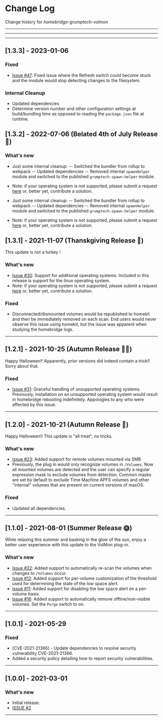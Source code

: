 # Change Log
Change history for _homebridge-grumptech-volmon_

---
---
---

## [1.3.3] - 2023-01-06

### Fixed
- [Issue #47](https://github.com/pricemi115/homebridge-grumptech-volmon/issues/47): Fixed issue where the Refresh switch could become stuck and the module would stop detecting changes to the filesystem.

### Internal Cleanup
- Updated dependencies
- Determine version number and other configuration settings at build/bundling time as opposed to reading the `package.json` file at runtime.

## [1.3.2] - 2022-07-06 (Belated 4th of July Release 🎇)
### What's new
- Just some internal cleanup:
-- Switched the bundler from rollup to webpack
-- Updated dependencies
-- Removed internal `spawnHelper` module and switched to the published `grumptech-spawn-helper` module.
- Note: if your operating system is not supported, please submit a request [here](https://github.com/pricemi115/homebridge-grumptech-volmon/issues) or, better yet, contribute a solution.

- Just some internal cleanup:
-- Switched the bundler from rollup to webpack
-- Updated dependencies
-- Removed internal `spawnHelper` module and switched to the published `grumptech-spawn-helper` module.
- Note: if your operating system is not supported, please submit a request [here](https://github.com/pricemi115/homebridge-grumptech-volmon/issues) or, better yet, contribute a solution.

## [1.3.1] - 2021-11-07 (Thanskgiving Release 🦃)
This update is not a turkey !
### What's new
- [Issue #30](https://github.com/pricemi115/homebridge-grumptech-volmon/issues/30): Support for additional operating systems. Included in this release is support for the _linux_ operating system.
- Note: if your operating system is not supported, please submit a request [here](https://github.com/pricemi115/homebridge-grumptech-volmon/issues) or, better yet, contribute a solution.

### Fixed
- Disconnected/dismounted volumes would be republished to homekit and then be immediately removed on each scan. End users would never observe this issue using homekit, but the issue was apparent when studying the homebridge logs.

---
## [1.2.1] - 2021-10-25 (Autumn Release 🎃🎃)
Happy Halloween!! Apparently, prior versions did indeed contain a trick!! Sorry about that.
### Fixed
- [Issue #31](https://github.com/pricemi115/homebridge-grumptech-volmon/issues/31): Graceful handling of unsupported operating systems. Previously, installation on an unsupported operating system would result in homebridge rebooting indefinitely. Appologies to any who were affected by this issue.

---
## [1.2.0] - 2021-10-21 (Autumn Release 🎃)
Happy Halloween!! This update is "all treat", no tricks.
### What's new
- [Issue #23](https://github.com/pricemi115/homebridge-grumptech-volmon/issues/23): Added support for remote volumes mounted via SMB
- Previously, the plug in would only recognize volumes in `/Volumes`. Now all mounted volumes are detected and the user can specify a regular expression mask to exclude volumes from detection. Common masks are set by default to exclude Time Machine APFS volumes and other "internal" volumes that are present on current versions of masOS.

### Fixed
- Updated all dependencies.

---
## [1.1.0] - 2021-08-01 (Summer Release 🌞)
While relaxing this summer and basking in the glow of the sun, enjoy a better user experience with this update to the VolMon plug-in.
### What's new
- [Issue #22](https://github.com/pricemi115/homebridge-grumptech-volmon/issues/22): Added support to automatically re-scan the volumes when changes to `/Volumes` occur.
- [Issue #12](https://github.com/pricemi115/homebridge-grumptech-volmon/issues/12): Added support for per-volume customization of the threshold used for determining the state of the low space alert.
- [Issue #11](https://github.com/pricemi115/homebridge-grumptech-volmon/issues/11): Added support for disabling the low space alert on a per-volume basis.
- [Issue #16](https://github.com/pricemi115/homebridge-grumptech-volmon/issues/16): Added support to automatically remove offline/non-visible volumes. Set the `Purge` switch to on.

---
## [1.0.1] - 2021-05-29
### Fixed
- [CVE-2021-21366] - Update dependencies to resolve security vulnerability CVE-2021-21366.
- Added a security policy detailing how to report security vulnerabilities.

---
## [1.0.0] - 2021-03-01
### What's new
- Initial release.
- [ISSUE #2](https://github.com/pricemi115/homebridge-grumptech-volmon/issues/2)
---
